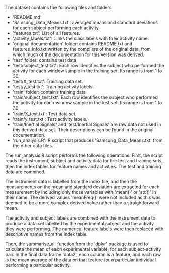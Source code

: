 The dataset contains the following files and folders:
- 'README.md'
- 'Samsung_Data_Means.txt': averaged means and standard deviations for each subject performing each activity.
- 'features.txt': List of all features.
- 'activity_labels.txt': Links the class labels with their activity name.
- 'original documentation' folder: contains README.txt and features_info.txt written by the compilers of the original data, from which much of the documentation for this version was derived.
- 'test' folder: contains test data
- 'test/subject_test.txt': Each row identifies the subject who performed the activity for each window sample in the training set. Its range is from 1 to 30.
- 'test/X_test.txt': Training data set.
- 'test/y_test.txt': Training activity labels.
- 'train' folder: contains training data
- 'train/subject_test.txt': Each row identifies the subject who performed the activity for each window sample in the test set. Its range is from 1 to 30.
- 'train/X_test.txt': Test data set.
- 'train/y_test.txt': Test activity labels.
- 'train/Inertial Signals' and 'test/Inertial Signals' are raw data not used in this derived data set. Their descriptions can be found in the original documentation.
- 'run_analysis.R': R script that produces 'Samsung_Data_Means.txt' from the other data files.

The run_analysis.R script performs the following operations:
First, the script reads the instrument, subject and activity data for the test and training sets, then the index tables for feature names and activities. The test and training data are combined.

The instrument data is labelled from the index file, and then the measurements on the mean and standard deviation are extracted for each measurement by including only those variables with 'mean()' or 'std()' in their name. The derived values 'meanFreq()' were not included as this was deemed to be a more complex derived value rather than a straightforward mean.

The activity and subject labels are combined with the instrument data to produce a data set labelled by the experimental subject and the activity they were performing. The numerical feature labels were then replaced with descriptive names from the index table.

Then, the summarise_all function from the 'dplyr' package is used to calculate the mean of each experimental variable, for each subject-activity pair. In the final data frame 'data2', each column is a feature, and each row is the mean average of the data on that feature for a particular individual performing a particular activity.
